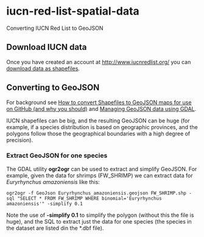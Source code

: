 # iucn-red-list-spatial-data
Converting IUCN Red List to GeoJSON

## Download IUCN data
Once you have created an account at http://www.iucnredlist.org/ you can [download data as shapefiles](http://www.iucnredlist.org/technical-documents/spatial-data).

## Converting to GeoJSON

For background see [How to convert Shapefiles to GeoJSON maps for use on GitHub (and why you should)](https://ben.balter.com/2013/06/26/how-to-convert-shapefiles-to-geojson-for-use-on-github/) and [Managing GeoJSON data using GDAL](https://savaslabs.com/2015/05/25/manage-geojson.html).

IUCN shapefiles can be big, and the resulting GeoJSON can be huge (for example, if a species distribution is based on geographic provinces, and the polygons follow those the geographical boundaries with a high degree of precision).

### Extract GeoJSON for one species

The GDAL utility **ogr2ogr** can be used to extract and simplify GeoJSON. For example, given the data for shrimps (FW_SHRIMP) we can extract data for *Euryrhynchus amazoniensis* like this:

```
ogr2ogr -f GeoJson Euryrhynchus_amazoniensis.geojson FW_SHRIMP.shp -sql "SELECT * FROM FW_SHRIMP WHERE binomial='Euryrhynchus amazoniensis'" -simplify 0.1
```

Note the use of **-simplify 0.1** to simplify the polygon (without this the file is huge), and the SQL to extract just the data for one species (the species in the dataset are listed din the *.dbf file).




